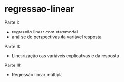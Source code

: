 # regressao-linear

Parte I:
- regressão linear com statsmodel
- análise de perspectivas da variável resposta

Parte II:
- Linearização das variáveis explicativas e da resposta

Parte III:
- Regressão linear múltipla
